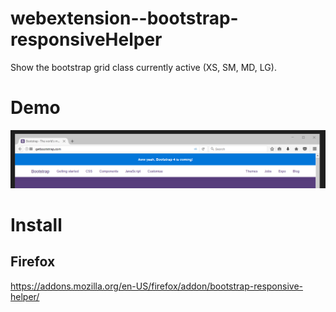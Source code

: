 # webextension--bootstrap-responsiveHelper

Show the bootstrap grid class currently active (XS, SM, MD, LG).

# Demo

![Demo](https://raw.githubusercontent.com/KevinBon/webextension--bootstrap-responsiveHelper/master/screenshots/demo.gif)

# Install
## Firefox
https://addons.mozilla.org/en-US/firefox/addon/bootstrap-responsive-helper/
